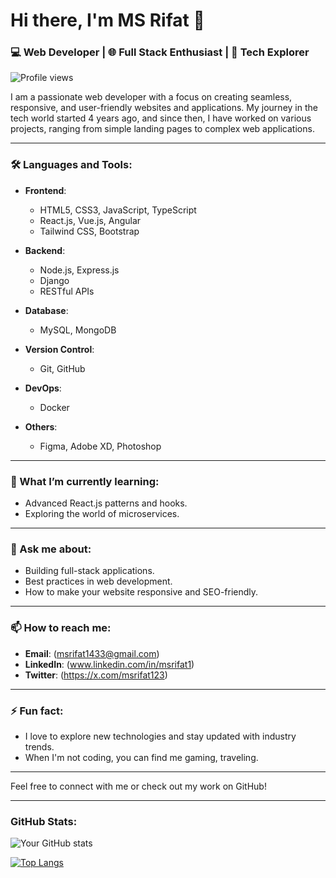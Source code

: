 # Hi there, I'm MS Rifat 👋

### 💻 Web Developer | 🌐 Full Stack Enthusiast | 🚀 Tech Explorer

![Profile views](https://komarev.com/ghpvc/?username=yourusername&color=blue)

I am a passionate web developer with a focus on creating seamless, responsive, and user-friendly websites and applications. My journey in the tech world started 4 years ago, and since then, I have worked on various projects, ranging from simple landing pages to complex web applications.

---

### 🛠️ Languages and Tools:

- **Frontend**: 
  - HTML5, CSS3, JavaScript, TypeScript
  - React.js, Vue.js, Angular
  - Tailwind CSS, Bootstrap

- **Backend**: 
  - Node.js, Express.js
  - Django
  - RESTful APIs

- **Database**: 
  - MySQL, MongoDB

- **Version Control**: 
  - Git, GitHub

- **DevOps**: 
  - Docker

- **Others**: 
  - Figma, Adobe XD, Photoshop

---

### 🌱 What I’m currently learning:

- Advanced React.js patterns and hooks.
- Exploring the world of microservices.

---

### 💬 Ask me about:

- Building full-stack applications.
- Best practices in web development.
- How to make your website responsive and SEO-friendly.

---

### 📫 How to reach me:

- **Email**: (msrifat1433@gmail.com)
- **LinkedIn**: (www.linkedin.com/in/msrifat1)
- **Twitter**: (https://x.com/msrifat123)

---

### ⚡ Fun fact:

- I love to explore new technologies and stay updated with industry trends.
- When I'm not coding, you can find me gaming, traveling.

---

Feel free to connect with me or check out my work on GitHub!

---

### GitHub Stats:

![Your GitHub stats](https://github-readme-stats.vercel.app/api?msrifat1=msrifat1&show_icons=true&theme=radical)

[![Top Langs](https://github-readme-stats.vercel.app/api/top-langs/?msrifat1=msrifat1&layout=compact&theme=radical)](https://github.com/anuraghazra/github-readme-stats)
